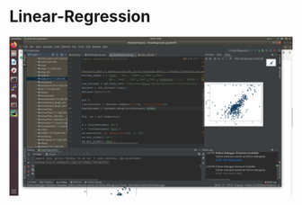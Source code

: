 # Linear-Regression

![image](https://github.com/RainKnightCC/Linear-Regression/blob/master/Screenshot%20from%202020-10-14%2015-04-39.png)
